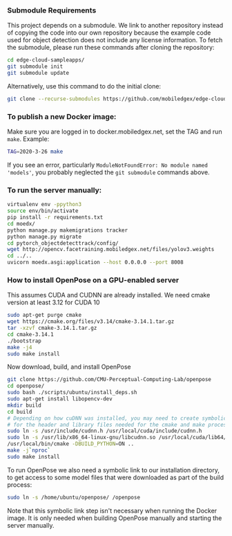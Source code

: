 ### Submodule Requirements
This project depends on a submodule. We link to another repository instead of
copying the code into our own repository because the example code used for
object detection does not include any license information.
To fetch the submodule, please run these commands after cloning the repository:
```bash
cd edge-cloud-sampleapps/
git submodule init
git submodule update
```
Alternatively, use this command to do the initial clone:
```bash
git clone --recurse-submodules https://github.com/mobiledgex/edge-cloud-sampleapps.git
```
### To publish a new Docker image:
Make sure you are logged in to docker.mobiledgex.net, set the TAG and run `make`. Example:
```bash
TAG=2020-3-26 make
```
If you see an error, particularly `ModuleNotFoundError: No module named 'models'`, you probably neglected the `git submodule` commands above.
### To run the server manually:
```bash
virtualenv env -ppython3
source env/bin/activate
pip install -r requirements.txt
cd moedx/
python manage.py makemigrations tracker
python manage.py migrate
cd pytorch_objectdetecttrack/config/
wget http://opencv.facetraining.mobiledgex.net/files/yolov3.weights
cd ../..
uvicorn moedx.asgi:application --host 0.0.0.0 --port 8008
```
### How to install OpenPose on a GPU-enabled server
This assumes CUDA and CUDNN are already installed.
We need cmake version at least 3.12 for CUDA 10

```bash
sudo apt-get purge cmake
wget https://cmake.org/files/v3.14/cmake-3.14.1.tar.gz
tar -xzvf cmake-3.14.1.tar.gz
cd cmake-3.14.1
./bootstrap
make -j4
sudo make install
```
Now download, build, and install OpenPose
```bash
git clone https://github.com/CMU-Perceptual-Computing-Lab/openpose
cd openpose/
sudo bash ./scripts/ubuntu/install_deps.sh
sudo apt-get install libopencv-dev
mkdir build
cd build
# Depending on how cuDNN was installed, you may need to create symbolic links
# for the header and library files needed for the cmake and make process.
sudo ln -s /usr/include/cudnn.h /usr/local/cuda/include/cudnn.h
sudo ln -s /usr/lib/x86_64-linux-gnu/libcudnn.so /usr/local/cuda/lib64/libcudnn.so
/usr/local/bin/cmake -DBUILD_PYTHON=ON ..
make -j`nproc`
sudo make install
```
To run OpenPose we also need a symbolic link to our installation directory,
to get access to some model files that were downloaded as part of the build process:
```bash
sudo ln -s /home/ubuntu/openpose/ /openpose
```

Note that this symbolic link step isn't necessary when running the Docker image.
It is only needed when building OpenPose manually and starting the server manually.
